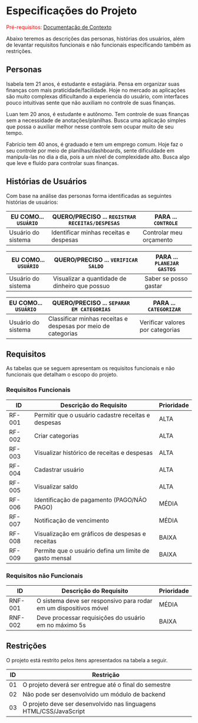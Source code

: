 # Especificações do Projeto

<span style="color:red">Pré-requisitos: <a href="1-Documentação de Contexto.md"> Documentação de Contexto</a></span>

Abaixo teremos as descrições das personas, histórias dos usuários, além de levantar requisitos funcionais e não funcionais especificando também as restrições.


## Personas

Isabela tem 21 anos, é estudante e estagiária. Pensa em organizar suas finanças com mais praticidade/facilidade. Hoje no mercado as aplicações são muito complexas dificultando a experiencia do usuário, com interfaces pouco intuitivas sente que não auxiliam no controle de suas finanças.

Luan tem 20 anos, é estudante e autônomo. Tem controle de suas finanças sem a necessidade de anotações/planilhas. Busca uma aplicação simples que possa o auxiliar melhor nesse controle sem ocupar muito de seu tempo.

Fabrício tem 40 anos, é graduado e tem um emprego comum. Hoje faz o seu controle por meio de planilhas/dashboards, sente dificuldade em manipula-las no dia a dia, pois a um nível de complexidade alto. Busca algo que leve e fluído para controlar suas finanças.

## Histórias de Usuários

Com base na análise das personas forma identificadas as seguintes histórias de usuários:


|EU COMO... `USUÁRIO`| QUERO/PRECISO ... `REGISTRAR RECEITAS/DESPESAS` |PARA ... `CONTROLE`                     |
|--------------------|-------------------------------------------------|----------------------------------------|
| Usuário do sistema | Identificar minhas receitas e despesas          | Controlar meu orçamento                |

|EU COMO... `USUÁRIO`| QUERO/PRECISO ... `VERIFICAR SALDO`             |PARA ... `PLANEJAR GASTOS`              |
|--------------------|-------------------------------------------------|----------------------------------------|
| Usuário do sistema | Visualizar a quantidade de dinheiro que possuo  | Saber se posso gastar                  |

|EU COMO... `USUÁRIO`| QUERO/PRECISO ... `SEPARAR EM CATEGORIAS`                          |PARA ... `CATEGORIZAR`                  |
|--------------------|--------------------------------------------------------------------|----------------------------------------|
| Usuário do sistema | Classificar minhas receitas e despesas por meio de categorias      | Verificar valores por categorias       |


## Requisitos

As tabelas que se seguem apresentam os requisitos funcionais e não funcionais que detalham o escopo do projeto.

### Requisitos Funcionais

|ID    | Descrição do Requisito                  | Prioridade |
|------|-----------------------------------------|------------|
|RF-001| Permitir que o usuário cadastre receitas e despesas | ALTA | 
|RF-002| Criar categorias | ALTA |
|RF-003| Visualizar histórico de receitas e despesas | ALTA |
|RF-004| Cadastrar usuário | ALTA |
|RF-005| Visualizar saldo | ALTA |
|RF-006| Identificação de pagamento (PAGO/NÃO PAGO) | MÉDIA |
|RF-007| Notificação de vencimento | MÉDIA | 
|RF-008| Visualização em gráficos de despesas e receitas | BAIXA |
|RF-009| Permite que o usuário defina um limite de gasto mensal | BAIXA |

### Requisitos não Funcionais

|ID     | Descrição do Requisito  | Prioridade |
|-------|-------------------------|----|
|RNF-001| O sistema deve ser responsivo para rodar em um dispositivos móvel | MÉDIA | 
|RNF-002| Deve processar requisições do usuário em no máximo 5s |  BAIXA | 


## Restrições

O projeto está restrito pelos itens apresentados na tabela a seguir.

|ID| Restrição                                             |
|--|-------------------------------------------------------|
|01| O projeto deverá ser entregue até o final do semestre |
|02| Não pode ser desenvolvido um módulo de backend        |
|03| O projeto deve ser desenvolvido nas linguagens HTML/CSS/JavaScript |
